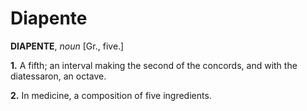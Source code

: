 # Diapente

**DIAPENTE**, _noun_ \[Gr., five.\]

**1.** A fifth; an interval making the second of the concords, and with the diatessaron, an octave.

**2.** In medicine, a composition of five ingredients.